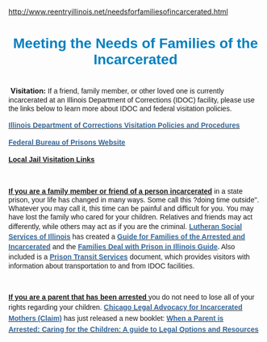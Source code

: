 http://www.reentryillinois.net/needsforfamiliesofincarcerated.html
<H1 style="TEXT-ALIGN: center"><SPAN style="FONT-FAMILY: Arial,Helvetica,sans-serif; COLOR: rgb(0,128,192)">Meeting the Needs of Families of the Incarcerated</SPAN></H1>
<P></P>
<P class=MsoNormal><BR>&nbsp;<SPAN><SPAN style="FONT-SIZE: 14px; LINE-HEIGHT: 17px"><SPAN style="FONT-SIZE: 16px; LINE-HEIGHT: 20px"><SPAN style="FONT-WEIGHT: bold"><SPAN class=WEBON_SIZE style="FONT-SIZE: 14px">Visitation:</SPAN></SPAN><SPAN class=WEBON_SIZE style="FONT-SIZE: 14px"> </SPAN></SPAN></SPAN></SPAN><SPAN style="FONT-SIZE: 14px; FONT-FAMILY: Arial,Helvetica,sans-serif; LINE-HEIGHT: 17px"><SPAN class=WEBON_SIZE style="FONT-SIZE: 14px">If a friend, family member, or other loved one is currently incarcerated at an Illinois Department of Corrections (IDOC) facility, please use the links below to learn more about IDOC and federal visitation policies. </SPAN></SPAN><BR></P>
<P><SPAN class=WEBON_SIZE style="FONT-SIZE: 14px"></SPAN></P>
<P class=MsoNormal><SPAN style="FONT-SIZE: 14px; FONT-FAMILY: Arial,Helvetica,sans-serif; LINE-HEIGHT: 17px"><A href="http://www.idoc.state.il.us/subsections/visitationrules/default.shtml" target=_blank><SPAN style="FONT-SIZE: 16px; FONT-WEIGHT: bold; LINE-HEIGHT: 20px"><SPAN class=WEBON_SIZE style="FONT-SIZE: 14px"><SPAN class=WEBON_COLOR style="COLOR: rgb(51,102,153)">Illinois Department of Corrections Visitation Policies and Procedures</SPAN></SPAN></SPAN></A></SPAN><BR></P>
<P><SPAN class=WEBON_SIZE style="FONT-SIZE: 14px"><SPAN class=WEBON_COLOR style="COLOR: rgb(51,102,153)"><STRONG></STRONG></SPAN></SPAN></P>
<P><SPAN style="FONT-SIZE: 14px; FONT-FAMILY: Arial,Helvetica,sans-serif; LINE-HEIGHT: 17px"><A href="http://www.bop.gov/" target=_blank><SPAN style="FONT-SIZE: 16px; FONT-WEIGHT: bold; LINE-HEIGHT: 20px"><SPAN class=WEBON_SIZE style="FONT-SIZE: 14px"><SPAN class=WEBON_COLOR style="COLOR: rgb(51,102,153)">Federal Bureau of Prisons Website</SPAN></SPAN></SPAN></A></SPAN><BR></P>
<P><SPAN class=WEBON_SIZE style="FONT-SIZE: 14px"><SPAN class=WEBON_COLOR style="COLOR: rgb(51,102,153)"><STRONG></STRONG></SPAN></SPAN></P>
<P><SPAN style="FONT-SIZE: 14px; FONT-FAMILY: Arial,Helvetica,sans-serif; LINE-HEIGHT: 17px"><SPAN style="FONT-SIZE: 16px; FONT-WEIGHT: bold; LINE-HEIGHT: 20px"><SPAN class=WEBON_SIZE style="FONT-SIZE: 14px"><SPAN class=WEBON_COLOR style="COLOR: rgb(51,102,153)"><STRONG><A href="prison-and-local-jail-visitation-links.html">Local Jail Visitation Links</A></STRONG></SPAN></SPAN></SPAN></SPAN><BR></P>
<P><SPAN class=WEBON_COLOR style="COLOR: rgb(51,102,153)"></SPAN></P>
<P><BR></P>
<P><SPAN class=WEBON_SIZE style="FONT-SIZE: 14px"></SPAN></P>
<P class=MsoNormal><SPAN style="FONT-SIZE: 14px; FONT-FAMILY: Arial,Helvetica,sans-serif; LINE-HEIGHT: 17px"><SPAN style="FONT-WEIGHT: bold"><SPAN style="TEXT-DECORATION: underline"><SPAN class=WEBON_SIZE style="FONT-SIZE: 14px">If you are a family member or friend of a person incarcerated</SPAN></SPAN></SPAN><SPAN class=WEBON_SIZE style="FONT-SIZE: 14px"> in a state prison, your life has changed in many ways. Some call this ?doing time outside". Whatever you may call it, this time can be painful and difficult for you. You may have lost the </SPAN></SPAN><SPAN style="FONT-SIZE: 14px; FONT-FAMILY: Arial,Helvetica,sans-serif; LINE-HEIGHT: 17px"><SPAN class=WEBON_SIZE style="FONT-SIZE: 14px">family who cared for your children. Relatives and friends may act differently, while others may act as if you are the criminal.</SPAN><SPAN class=WEBON_COLOR style="COLOR: rgb(51,102,153)"><SPAN class=WEBON_SIZE style="FONT-SIZE: 14px"> </SPAN></SPAN><SPAN style="FONT-SIZE: 12px; LINE-HEIGHT: 15px"><SPAN style="FONT-SIZE: 14px; FONT-FAMILY: Arial,Helvetica,sans-serif; LINE-HEIGHT: 17px"><A href="http://www.lssi.org/Service/PrisonerAndFamilyMinistryOverview.aspx" target=_blank><SPAN style="FONT-SIZE: 16px; FONT-WEIGHT: bold; LINE-HEIGHT: 20px"><SPAN class=WEBON_COLOR style="COLOR: rgb(51,102,153)"><SPAN class=WEBON_SIZE style="FONT-SIZE: 14px"><STRONG>Lutheran Social Services of Illinois</STRONG></SPAN></SPAN></SPAN></A><SPAN style="FONT-SIZE: 16px; FONT-WEIGHT: bold; LINE-HEIGHT: 20px"><SPAN class=WEBON_COLOR style="COLOR: rgb(51,102,153)"><SPAN class=WEBON_SIZE style="FONT-SIZE: 14px">&nbsp;</SPAN></SPAN></SPAN><SPAN class=WEBON_SIZE style="FONT-SIZE: 14px">has created a&nbsp;</SPAN><A href="http://documents.csh.org/documents/il/Reentryillinois/Arrested-Guideforfamilies.pdf" target=_blank><SPAN style="FONT-SIZE: 16px; FONT-WEIGHT: bold; LINE-HEIGHT: 20px"><SPAN class=WEBON_COLOR style="COLOR: rgb(51,102,153)"><SPAN class=WEBON_SIZE style="FONT-SIZE: 14px"><STRONG>Guide for Families of the Arrested and Incarcerated</STRONG></SPAN></SPAN></SPAN></A><SPAN class=WEBON_COLOR style="COLOR: rgb(51,102,153)"><SPAN class=WEBON_SIZE style="FONT-SIZE: 14px">&nbsp;</SPAN></SPAN><SPAN class=WEBON_SIZE style="FONT-SIZE: 14px">and the </SPAN><A href="http://media.webon.lycos.com/1426770/468575.pdf" target=_blank><SPAN style="FONT-SIZE: 16px; FONT-WEIGHT: bold; LINE-HEIGHT: 20px"><SPAN class=WEBON_COLOR style="COLOR: rgb(51,102,153)"><SPAN class=WEBON_SIZE style="FONT-SIZE: 14px"><STRONG>Families Deal with Prison in Illinois Guide</STRONG></SPAN></SPAN></SPAN></A><SPAN class=WEBON_COLOR style="COLOR: rgb(51,102,153)"><SPAN class=WEBON_SIZE style="FONT-SIZE: 14px"><STRONG>.</STRONG></SPAN></SPAN><SPAN class=WEBON_SIZE style="FONT-SIZE: 14px"> Also included is a&nbsp;</SPAN><A href="http://documents.csh.org/documents/il/Reentryillinois/PRISONBUSSERVICE.pdf" target=_blank><SPAN style="FONT-SIZE: 16px; FONT-WEIGHT: bold; LINE-HEIGHT: 20px"><SPAN class=WEBON_COLOR style="COLOR: rgb(51,102,153)"><SPAN class=WEBON_SIZE style="FONT-SIZE: 14px"><STRONG>Prison Transit Services</STRONG></SPAN></SPAN></SPAN></A><SPAN class=WEBON_SIZE style="FONT-SIZE: 14px"> document, which provides visitors with information about transportation to and from IDOC facilities.</SPAN></SPAN></SPAN></SPAN><BR></P>
<P><SPAN class=WEBON_SIZE style="FONT-SIZE: 14px"><STRONG></STRONG></SPAN></P>
<P><BR></P>
<P><SPAN class=WEBON_SIZE style="FONT-SIZE: 14px"></SPAN></P>
<P><SPAN style="FONT-SIZE: 16px; FONT-FAMILY: Arial"><SPAN style="FONT-SIZE: 14px; LINE-HEIGHT: 17px"><SPAN style="TEXT-DECORATION: underline"><SPAN style="FONT-WEIGHT: bold"><SPAN class=WEBON_SIZE style="FONT-SIZE: 14px">If you are a parent that has been arrested </SPAN></SPAN></SPAN><SPAN class=WEBON_SIZE style="FONT-SIZE: 14px">you do not need to lose all of your rights regarding your children.&nbsp;</SPAN><A href="http://www.claim-il.org/thirdcoast//claim-il.org/index.html" target=_blank><SPAN style="FONT-SIZE: 18px; FONT-WEIGHT: bold; LINE-HEIGHT: 22px"><SPAN style="FONT-FAMILY: Arial,Helvetica,sans-serif"><SPAN class=WEBON_COLOR style="COLOR: rgb(51,102,153)"><SPAN class=WEBON_SIZE style="FONT-SIZE: 14px">Chicago Legal Advocacy for Incarcerated Mothers (Claim)</SPAN></SPAN></SPAN></SPAN></A><SPAN class=WEBON_SIZE style="FONT-SIZE: 14px">&nbsp;has just released a new booklet: </SPAN><A href="http://media.webon.lycos.com/1426770/468528.pdf" target=_blank><SPAN style="FONT-SIZE: 18px; FONT-WEIGHT: bold; LINE-HEIGHT: 22px"><SPAN class=WEBON_SIZE style="FONT-SIZE: 14px"><SPAN class=WEBON_COLOR style="COLOR: rgb(51,102,153)">When a Parent is Arrested:&nbsp;Caring for&nbsp;the Children: A guide&nbsp;to Legal Options and Resources</SPAN></SPAN></SPAN></A></SPAN></SPAN></P>
<DIV class=clr></DIV>
